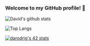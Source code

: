 ### Welcome to my GitHub profile! 👋

<!--
**d-r-e/d-r-e** is a ✨ _special_ ✨ repository because its `README.md` (this file) appears on your GitHub profile.
-->

![David's github stats](https://github-readme-stats.vercel.app/api?username=d-r-e&show_icons=true&count_private=true&hide=contribs&theme=radical)

![Top Langs](https://github-readme-stats.vercel.app/api/top-langs/?username=d-r-e&layout=compact&theme=radical&count_private=true)

[![darodrig's 42 stats](https://badge42.herokuapp.com/api/stats/darodrig?privacyEmail=true)](https://github.com/d-r-e)
